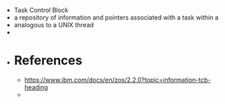 - Task Control Block
- a repository of information and pointers associated with a task within a
- analogous to a UNIX thread
-
- # References
	- https://www.ibm.com/docs/en/zos/2.2.0?topic=information-tcb-heading
	-